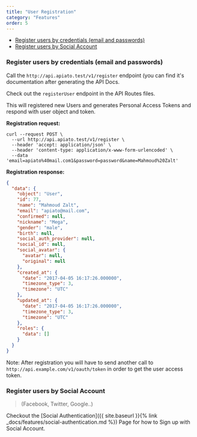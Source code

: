 ```yaml
---
title: "User Registration"
category: "Features"
order: 5
---
```


- [Register users by credentials (email and passwords)](#register-users-by-credentials-email-and-passwords)
- [Register users by Social Account](#register-users-by-social-account)


<a name="register-users-by-credentials-email-and-passwords"></a>

### Register users by credentials (email and passwords)

Call the `http://api.apiato.test/v1/register` endpoint (you can find it's documentation after generating the API Docs.

Check out the `registerUser` endpoint in the API Routes files.

This will registered new Users and generates Personal Access Tokens and respond with user object and token.


**Registration request:**

```http
curl --request POST \
  --url http://api.apiato.test/v1/register \
  --header 'accept: application/json' \
  --header 'content-type: application/x-www-form-urlencoded' \
  --data 'email=apiato%40mail.com1&password=password&name=Mahmoud%20Zalt'
```

**Registration response:**

```json
{
  "data": {
    "object": "User",
    "id": 77,
    "name": "Mahmoud Zalt",
    "email": "apiato@mail.com",
    "confirmed": null,
    "nickname": "Mega",
    "gender": "male",
    "birth": null,
    "social_auth_provider": null,
    "social_id": null,
    "social_avatar": {
      "avatar": null,
      "original": null
    },
    "created_at": {
      "date": "2017-04-05 16:17:26.000000",
      "timezone_type": 3,
      "timezone": "UTC"
    },
    "updated_at": {
      "date": "2017-04-05 16:17:26.000000",
      "timezone_type": 3,
      "timezone": "UTC"
    },
    "roles": {
      "data": []
    }
  }
}
```

Note: After registration you will have to send another call to `http://api.example.com/v1/oauth/token` in order to get the user access token.


<a name="register-users-by-social-account"></a>

### Register users by Social Account

> (Facebook, Twitter, Google..)

Checkout the [Social Authentication]({{ site.baseurl }}{% link _docs/features/social-authentication.md %}) Page for how to Sign up with Social Account.
